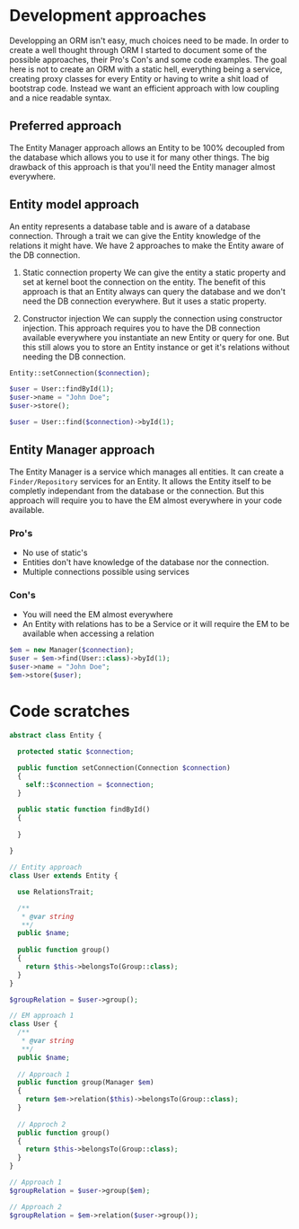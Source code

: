 # Development approaches

Developping an ORM isn't easy, much choices need to be made. In order to create a well thought through ORM I started to document some of the possible approaches, their Pro's Con's and some code examples. The goal here is not to create an ORM with a static hell, everything being a service, creating proxy classes for every Entity or having to write a shit load of bootstrap code. Instead we want an efficient approach with low coupling and a nice readable syntax.

## Preferred approach

The Entity Manager approach allows an Entity to be 100% decoupled from the database which allows you to use it for many other things. The big drawback of this approach is that you'll need the Entity manager almost everywhere.

## Entity model approach

An entity represents a database table and is aware of a database connection. Through a trait we can give the Entity knowledge of the relations it might have. We have 2 approaches to make the Entity aware of the DB connection.

1. Static connection property
We can give the entity a static property and set at kernel boot the connection on the entity. The benefit of this approach is that an Entity always can query the database and we don't need the DB connection everywhere. But it uses a static property.

2. Constructor injection
We can supply the connection using constructor injection. This approach requires you to have the DB connection available everywhere you instantiate an new Entity or query for one. But this still alows you to store an Entity instance or get it's relations without needing the DB connection.

```php
Entity::setConnection($connection);

$user = User::findById(1);
$user->name = "John Doe";
$user->store();

$user = User::find($connection)->byId(1);
```

## Entity Manager approach

The Entity Manager is a service which manages all entities. It can create a `Finder/Repository` services for an Entity. It allows the Entity itself to be completly independant from the database or the connection. But this approach will require you to have the EM almost everywhere in your code available.

### Pro's

- No use of static's
- Entities don't have knowledge of the database nor the connection.
- Multiple connections possible using services

### Con's

- You will need the EM almost everywhere
- An Entity with relations has to be a Service or it will require the EM to be available when accessing a relation

```php
$em = new Manager($connection);
$user = $em->find(User::class)->byId(1);
$user->name = "John Doe";
$em->store($user);
```

# Code scratches

```php
abstract class Entity {

  protected static $connection;
  
  public function setConnection(Connection $connection)
  {
    self::$connection = $connection;
  }

  public static function findById()
  {
    
  }
  
}

// Entity approach
class User extends Entity {

  use RelationsTrait;

  /**
   * @var string
   **/
  public $name;
  
  public function group()
  {
    return $this->belongsTo(Group::class);
  }
}

$groupRelation = $user->group();

// EM approach 1
class User {
  /**
   * @var string
   **/
  public $name;
  
  // Approach 1
  public function group(Manager $em)
  {
    return $em->relation($this)->belongsTo(Group::class);
  }
  
  // Approch 2
  public function group()
  {
    return $this->belongsTo(Group::class);
  }
}

// Approach 1
$groupRelation = $user->group($em);

// Approach 2
$groupRelation = $em->relation($user->group());
```
